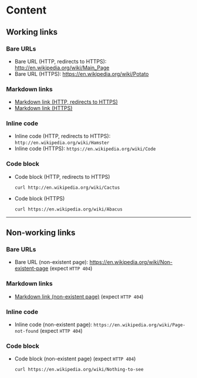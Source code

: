 # Content

## Working links

### Bare URLs

- Bare URL (HTTP, redirects to HTTPS): http://en.wikipedia.org/wiki/Main_Page
- Bare URL (HTTPS): https://en.wikipedia.org/wiki/Potato

### Markdown links

- [Markdown link (HTTP, redirects to HTTPS)](http://en.wikipedia.org/wiki/Association_football)
- [Markdown link (HTTPS)](https://en.wikipedia.org/wiki/Existence)

### Inline code

- Inline code (HTTP, redirects to HTTPS): `http://en.wikipedia.org/wiki/Hamster`
- Inline code (HTTPS): `https://en.wikipedia.org/wiki/Code`

### Code block

- Code block (HTTP, redirects to HTTPS)
  ```shell
  curl http://en.wikipedia.org/wiki/Cactus
  ```
- Code block (HTTPS)
  ```shell
  curl https://en.wikipedia.org/wiki/Abacus
  ```

---

## Non-working links

### Bare URLs

- Bare URL (non-existent page): https://en.wikipedia.org/wiki/Non-existent-page (expect `HTTP 404`)

### Markdown links

- [Markdown link (non-existent page)](https://en.wikipedia.org/wiki/Nothing-is-here) (expect `HTTP 404`)

### Inline code

- Inline code (non-existent page): `https://en.wikipedia.org/wiki/Page-not-found` (expect `HTTP 404`)

### Code block

- Code block (non-existent page) (expect `HTTP 404`)
  ```shell
  curl https://en.wikipedia.org/wiki/Nothing-to-see
  ```
